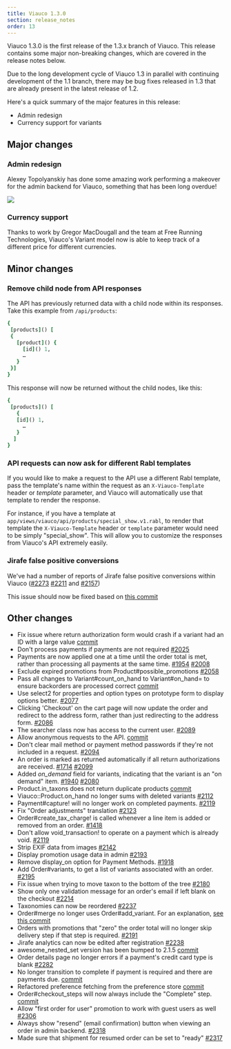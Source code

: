 ```yaml
---
title: Viauco 1.3.0
section: release_notes
order: 13
---
```


Viauco 1.3.0 is the first release of the 1.3.x branch of Viauco. This release contains some major non-breaking changes, which are covered in the release notes below.

Due to the long development cycle of Viauco 1.3 in parallel with continuing development of the 1.1 branch, there may be bug fixes released in 1.3 that are already present in the latest release of 1.2.

Here's a quick summary of the major features in this release:

- Admin redesign
- Currency support for variants

## Major changes

### Admin redesign

Alexey Topolyanskiy has done some amazing work performing a makeover for the admin backend for Viauco, something that has been long overdue!

![](../images/developer/new-admin-interface.png)

### Currency support

Thanks to work by Gregor MacDougall and the team at Free Running Technologies, Viauco's Variant model now is able to keep track of a different price for different currencies.

## Minor changes

### Remove child node from API responses

The API has previously returned data with a child node within its responses. Take this example from `/api/products`:

```ruby
{
 [products]() [
 {
   [product]() {
     [id]() 1,
     …
   }
 }]
}
```

This response will now be returned without the child nodes, like this:

```ruby
{
 [products]() [
   {
   [id]() 1,
     …
   }
  ]
}
```

### API requests can now ask for different Rabl templates

If you would like to make a request to the API use a different Rabl template, pass the template's name within the request as an `X-Viauco-Template` header or _template_ parameter, and Viauco will automatically use that template to render the response.

For instance, if you have a template at `app/views/viauco/api/products/special_show.v1.rabl`, to render that template the `X-Viauco-Template` header or `template` parameter would need to be simply "special_show". This will allow you to customize the responses from Viauco's API extremely easily.

### Jirafe false positive conversions

We've had a number of reports of Jirafe false positive conversions within Viauco
([#2273](https://github.com/viauco/viauco/issues/2273)
[#2211](https://github.com/viauco/viauco/issues/2211) and
[#2157](https://github.com/viauco/viauco/issues/2157))

This issue should now be fixed based on [this commit](https://github.com/viauco/viauco/commit/50bc65f78d07453fea85ae034748007946bd27bd)

## Other changes

- Fix issue where return authorization form would crash if a variant
  had an ID
  with a large value
  [commit](https://github.com/viauco/viauco/commit/820a1c023d915f9d2c972c04c5641b5d823ab508)
- Don't process payments if payments are not required [#2025](https://github.com/viauco/viauco/issues/2025)
- Payments are now applied one at a time until the order total is met,
  rather
  than processing all payments at the same time.
  [#1954](https://github.com/viauco/viauco/issues/1954)
  [#2008](https://github.com/viauco/viauco/issues/2008)
- Exclude expired promotions from Product#possible_promotions
  [#2058](https://github.com/viauco/viauco/issues/2058)
- Pass all changes to Variant#count_on_hand to Variant#on_hand=
  to ensure
  backorders are processed correct
  [commit](https://github.com/viauco/viauco/commit/d6c1183095125a946e8f6f1078ce0ee7487687b9)
- Use select2 for properties and option types on prototype form to
  display
  options better. [#2077](https://github.com/viauco/viauco/issues/2077)
- Clicking 'Checkout' on the cart page will now update the order and
  redirect to
  the address form, rather than just redirecting to the address form.
  [#2086](https://github.com/viauco/viauco/issues/2086)
- The searcher class now has access to the current user.
  [#2089](https://github.com/viauco/viauco/issues)
- Allow anonymous requests to the API.
  [commit](https://github.com/viauco/viauco/commit/456cadf5ff858ecac75646ca6b592be384a07396)
- Don't clear mail method or payment method passwords if they're not
  included in
  a request. [#2094](https://github.com/viauco/viauco/issues/2094)
- An order is marked as returned automatically if all return
  authorizations are
  received. [#1714](https://github.com/viauco/viauco/issues/1714)
  [#2099](https://github.com/viauco/viauco/issues/2099)
- Added _on_demand_ field for variants, indicating that the variant
  is an "on
  demand" item. [#1940](https://github.com/viauco/viauco/issues/1940)
  [#2080](https://github.com/viauco/viauco/issues/2080)
- Product.in_taxons does not return duplicate products
  [commit](https://github.com/viauco/viauco/commit/75fa3623b61e22fcde395b7f9900e23038361df9)
- Viauco::Product.on_hand no longer sums with deleted variants
  [#2112](https://github.com/viauco/viauco/issues/2112)
- Payment#capture! will no longer work on completed payments.
  [#2119](https://github.com/viauco/viauco/issues/2119)
- Fix "Order adjustments" translation
  [#2123](https://github.com/viauco/viauco/issues/2123)
- Order#create_tax_charge! is called whenever a line item is added
  or removed
  from an order. [#1418](https://github.com/viauco/viauco/issues/1418)
- Don't allow
  void_transaction! to operate on a payment which is already void.
  [#2119](https://github.com/viauco/viauco/issues/2119)
- Strip EXIF data from images [#2142](https://github.com/viauco/viauco/issues/2142)
- Display promotion usage data in admin
  [#2193](https://github.com/viauco/viauco/issues/2193)
- Remove display_on option for Payment Methods.
  [#1918](https://github.com/viauco/viauco/issues/1981)
- Add Order#variants, to get a list of variants associated with an order.
  [#2195](https://github.com/viauco/viauco/issues/2195)
- Fix issue when trying to move taxon to the bottom of the tree
  [#2180](https://github.com/viauco/viauco/issues/2180)
- Show only one validation message for an order's email if left blank on the
  checkout [#2214](https://github.com/viauco/viauco/issues/2214)
- Taxonomies can now be reordered
  [#2237](https://github.com/viauco/viauco/issues/2237)
- Order#merge no longer uses Order#add_variant. For an
  explanation, [see this
  commit](https://github.com/viauco/viauco/commit/8569ed5d98e354285ad6ccbd366444fd31e773f8)
- Orders with promotions that "zero" the order total will no longer
  skip
  delivery step if that step is required.
  [#2191](https://github.com/viauco/viauco/issues/2191)
- Jirafe analytics can now be edited after registration
  [#2238](https://github.com/viauco/viauco/issues)
- awesome_nested_set version has been bumped to 2.1.5
  [commit](https://github.com/viauco/viauco/commit/3bdd22fedda456308f20f0817155590fab231e96)
- Order details page no longer errors if a payment's credit card type
  is blank
  [#2282](https://github.com/viauco/viauco/issues/2282)
- No longer transition to complete if payment is required and there
  are payments
  due.
  [commit](https://github.com/viauco/viauco/commit/8639bbcc3b1909a339b0a60da239a49b95baa760)
- Refactored preference fetching from the preference store
  [commit](https://github.com/viauco/viauco/commit/bfcb5b29b3e29c3d451b14ab39e2b502ea93f6a4)
- Order#checkout_steps will now always include the "Complete" step.
  [commit](https://github.com/viauco/viauco/commit/227f86ff57735e0e0637a0896006ff79fe8e0a6d)
- Allow "first order for user" promotion to work with guest users as
  well
  [#2306](https://github.com/viauco/viauco/issues/2306)
- Always show "resend" (email confirmation) button when viewing an
  order in
  admin backend. [#2318](https://github.com/viauco/viauco/issues/2318)
- Made sure that shipment for resumed order can be set to "ready"
  [#2317](https://github.com/viauco/viauco/issues/2317)
